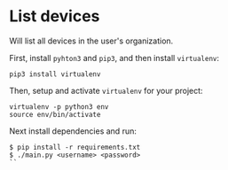# List devices

Will list all devices in the user's organization.

First, install `pyhton3` and `pip3`, and then install `virtualenv`:

    pip3 install virtualenv


Then, setup and activate `virtualenv` for your project:

    virtualenv -p python3 env
    source env/bin/activate


Next install dependencies and run:
```
$ pip install -r requirements.txt
$ ./main.py <username> <password>
``
